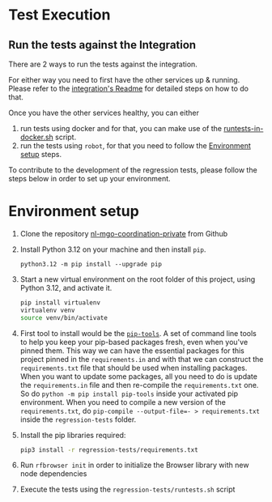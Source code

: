 # Test Execution

## Run the tests against the Integration
There are 2 ways to run the tests against the integration.

For either way you need to first have the other services up & running.
Please refer to the [integration's Readme](integration/README.md) for detailed steps on how to do that.

Once you have the other services healthy, you can either
1. run tests using docker and for that, you can make use of the [runtests-in-docker.sh](runtests-in-docker.sh) script.
2. run the tests using `robot`, for that you need to follow the [Environment setup](#environment-setup) steps.


To contribute to the development of the regression tests, please follow the steps below in order to set up
your environment.

# Environment setup
1. Clone the repository [nl-mgo-coordination-private](https://github.com/minvws/nl-mgo-coordination-private) from Github
2. Install Python 3.12 on your machine and then install `pip`.

   ```python3.12 -m pip install --upgrade pip```
3. Start a new virtual environment on the root folder of this project, using Python 3.12, and activate it.

   ```bash
   pip install virtualenv
   virtualenv venv
   source venv/bin/activate
   ```
4. First tool to install would be the [`pip-tools`](https://github.com/jazzband/pip-tools).
   A set of command line tools to help you keep your pip-based packages fresh, even when you've pinned them.
   This way we can have the essential packages for this project pinned in the `requirements.in` and with that we can construct the
   `requirements.txt` file that should be used when installing packages. When you want to update some packages,
   all you need to do is update the `requirements.in` file and then re-compile the `requirements.txt` one.
   So do `python -m pip install pip-tools` inside your activated pip environment.
   When you need to compile a new version of the `requirements.txt`, do `pip-compile --output-file=- > requirements.txt`
   inside the `regression-tests` folder.
5. Install the pip libraries required:
   ```bash
   pip3 install -r regression-tests/requirements.txt
   ```
6. Run `rfbrowser init` in order to initialize the Browser library with new node dependencies
7. Execute the tests using the `regression-tests/runtests.sh` script